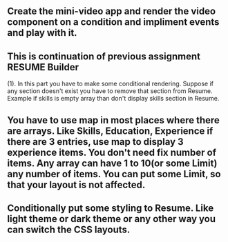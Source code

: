 ## Create the mini-video app and render the video component on a condition and impliment events and play with it.

## This is continuation of previous assignment RESUME Builder

(1). In this part you have to make some conditional rendering. Suppose if any section doesn't exist you have to remove that section from Resume. Example if skills is empty array than don't display skills section in Resume.

## You have to use map in most places where there are arrays. Like Skills, Education, Experience if there are 3 entries, use map to display 3 experience items. You don't need fix number of items. Any array can have 1 to 10(or some Limit) any number of items. You can put some Limit, so that your layout is not affected.

## Conditionally put some styling to Resume. Like light theme or dark theme or any other way you can switch the CSS layouts.
